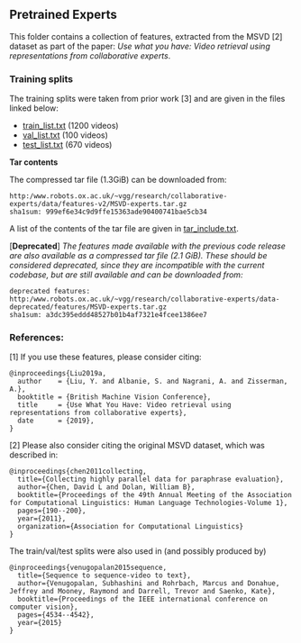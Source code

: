 ## Pretrained Experts

This folder contains a collection of features, extracted from the MSVD [2] dataset as part of the paper:
*Use what you have: Video retrieval using representations from collaborative experts*.

### Training splits

The training splits were taken from prior work [3] and are given in the files linked below:

* [train_list.txt](train_list.txt) (1200 videos)
* [val_list.txt](val_list.txt) (100 videos)
* [test_list.txt](test_list.txt) (670 videos)


**Tar contents**

The compressed tar file (1.3GiB) can be downloaded from:

```
http:/www.robots.ox.ac.uk/~vgg/research/collaborative-experts/data/features-v2/MSVD-experts.tar.gz
sha1sum: 999ef6e34c9d9ffe15363ade90400741bae5cb34
```
A list of the contents of the tar file are given in [tar_include.txt](tar_include.txt).

[**Deprecated**] *The features made available with the previous code release are also available as a compressed tar file (2.1 GiB). These should be considered deprecated, since they are incompatible with the current codebase, but are still available and can be downloaded from:*

```
deprecated features: http:/www.robots.ox.ac.uk/~vgg/research/collaborative-experts/data-deprecated/features/MSVD-experts.tar.gz
sha1sum: a3dc395eddd48527b01b4af7321e4fcee1386ee7
```

### References:

[1] If you use these features, please consider citing:
```
@inproceedings{Liu2019a,
  author    = {Liu, Y. and Albanie, S. and Nagrani, A. and Zisserman, A.},
  booktitle = {British Machine Vision Conference},
  title     = {Use What You Have: Video retrieval using representations from collaborative experts},
  date      = {2019},
}
```

[2] Please also consider citing the original MSVD dataset, which was described in:

```
@inproceedings{chen2011collecting,
  title={Collecting highly parallel data for paraphrase evaluation},
  author={Chen, David L and Dolan, William B},
  booktitle={Proceedings of the 49th Annual Meeting of the Association for Computational Linguistics: Human Language Technologies-Volume 1},
  pages={190--200},
  year={2011},
  organization={Association for Computational Linguistics}
}
```

The train/val/test splits were also used in (and possibly produced by)

```
@inproceedings{venugopalan2015sequence,
  title={Sequence to sequence-video to text},
  author={Venugopalan, Subhashini and Rohrbach, Marcus and Donahue, Jeffrey and Mooney, Raymond and Darrell, Trevor and Saenko, Kate},
  booktitle={Proceedings of the IEEE international conference on computer vision},
  pages={4534--4542},
  year={2015}
}
```
